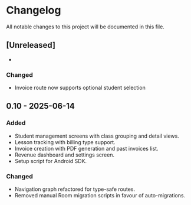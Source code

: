 # Changelog

All notable changes to this project will be documented in this file.

## [Unreleased]
-
### Changed
- Invoice route now supports optional student selection

## 0.10 - 2025-06-14
### Added
- Student management screens with class grouping and detail views.
- Lesson tracking with billing type support.
- Invoice creation with PDF generation and past invoices list.
- Revenue dashboard and settings screen.
- Setup script for Android SDK.

### Changed
- Navigation graph refactored for type-safe routes.
- Removed manual Room migration scripts in favour of auto-migrations.
